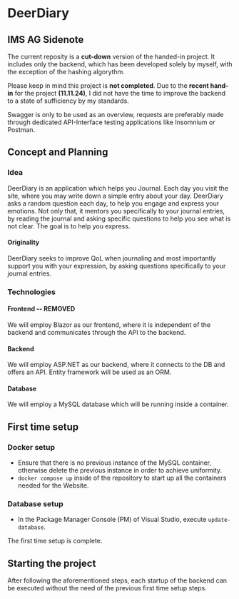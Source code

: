 
# DeerDiary

## IMS AG Sidenote
The current reposity is a **cut-down** version of the handed-in project. It includes only the backend, which has been developed solely by myself, with the exception of the hashing algorythm.

Please keep in mind this project is **not completed**. Due to the **recent hand-in** for the project **(11.11.24)**, I did not have the time to improve the backend to a state of sufficiency by my standards.

Swagger is only to be used as an overview, requests are preferably made through dedicated API-Interface testing applications like Insomnium or Postman.

## Concept and Planning
### Idea
DeerDiary is an application which helps you Journal. Each day you visit the site, where you may write down a simple entry about your day. DeerDiary asks a random question each day, to help you engage and express your emotions. Not only that, it mentors you specifically to your journal entries, by reading the journal and asking specific questions to help you see what is not clear. The goal is to help you express.
#### Originality
DeerDiary seeks to improve QoL when journaling and most importantly support you with your expression, by asking questions specifically to your journal entries.  
### Technologies
#### Frontend -- REMOVED
We will employ Blazor as our frontend, where it is independent of the backend and communicates through the API to the backend.
#### Backend
We will employ ASP.NET as our backend, where it connects to the DB and offers an API. Entity framework will be used as an ORM.
#### Database
We will employ a MySQL database which will be running inside a container.

## First time setup
### Docker setup
- Ensure that there is no previous instance of the MySQL container, otherwise delete the previous instance in order to achieve uniformity.
- `docker compose up` inside of the repository to start up all the containers needed for the Website.
### Database setup
- In the Package Manager Console (PM) of Visual Studio, execute `update-database`.

The first time setup is complete.

## Starting the project

After following the aforementioned steps, each startup of the backend can be executed without the need of the previous first time setup steps.